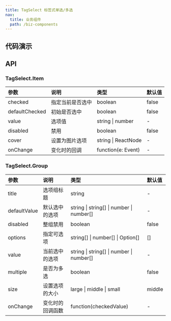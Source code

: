 ```yaml
---
title: TagSelect 标签式单选/多选
nav:
  title: 业务组件
  path: /biz-components
---
```


## 代码演示
<code src="./demo/tagSelect-base.tsx" title="基本"></code>
<code src="./demo/tagSelect-group.tsx" title="标签选择器组合"></code>
<code src="./demo/tagSelect-disabled" title="禁用"></code>
<code src="./demo/tagSelect-size" title="尺寸"></code>
<code src="./demo/tagSelect-img" title="图片标签"></code>

## API

### TagSelect.Item
| 参数      | 说明             | 类型                | 默认值 |
| :--------- | :---------------- | :------------------- | :------|
| checked   | 指定当前是否选中   | boolean                | false |
| defaultChecked | 初始是否选中  | boolean               | false | 
| value     | 选项值            | string \| number     | -  |
| disabled  | 禁用              | boolean               | false |
| cover     | 设置为图片选项      | string \| ReactNode   | -     |
| onChange  | 变化时的回调       | function(e: Event)    |  -  |


### TagSelect.Group
| 参数      | 说明             | 类型               |  默认值  |
| :--------- | :------------- | :----------------- | :------|
| title     | 选项组标题       | string              | -      |
| defaultValue | 默认选中的选项  |string \| string[] \| number \| number[] | -    |
| disabled   | 整组禁用         | boolean           | false  |
| options | 指定可选项          | string[] \| number[] \| Option[] | [] |
| value   | 当前选中的选项      | string \| string[] \| number \| number[] | - |
| multiple | 是否为多选        | boolean              | false |
| size     | 设置选项的大小     | large \| middle \| small | middle |
| onChange | 变化时的回调函数   | function(checkedValue) | -   |
